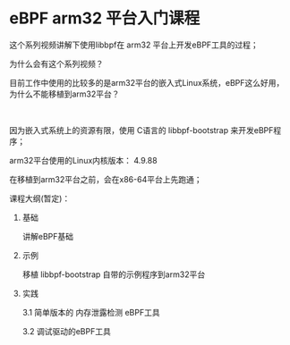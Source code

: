 # eBPF arm32 平台入门课程

这个系列视频讲解下使用libbpf在 arm32 平台上开发eBPF工具的过程；



为什么会有这个系列视频？

​	目前工作中使用的比较多的是arm32平台的嵌入式Linux系统，eBPF这么好用，为什么不能移植到arm32平台？

​	

因为嵌入式系统上的资源有限，使用 C语言的 libbpf-bootstrap 来开发eBPF程序；

arm32平台使用的Linux内核版本： 4.9.88

在移植到arm32平台之前，会在x86-64平台上先跑通；



课程大纲(暂定)：

1. 基础

   讲解eBPF基础

2. 示例

   移植 libbpf-bootstrap 自带的示例程序到arm32平台

3. 实践

   3.1 简单版本的 内存泄露检测 eBPF工具

   3.2 调试驱动的eBPF工具

